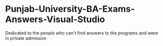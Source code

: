 # Punjab-University-BA-Exams-Answers-Visual-Studio
Dedicated to the people who can't find answers to the programs and were in private admission
